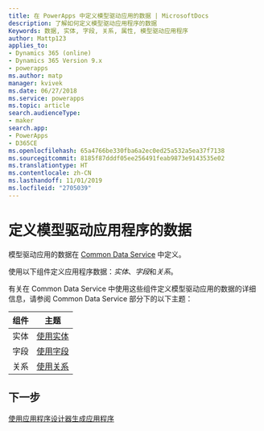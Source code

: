 ```yaml
---
title: 在 PowerApps 中定义模型驱动应用的数据 | MicrosoftDocs
description: 了解如何定义模型驱动应用程序的数据
Keywords: 数据, 实体, 字段, 关系, 属性, 模型驱动应用程序
author: Mattp123
applies_to:
- Dynamics 365 (online)
- Dynamics 365 Version 9.x
- powerapps
ms.author: matp
manager: kvivek
ms.date: 06/27/2018
ms.service: powerapps
ms.topic: article
search.audienceType:
- maker
search.app:
- PowerApps
- D365CE
ms.openlocfilehash: 65a4766be330fba6a2ec0ed25a532a5ea37f7138
ms.sourcegitcommit: 8185f87dddf05ee256491feab9873e9143535e02
ms.translationtype: HT
ms.contentlocale: zh-CN
ms.lasthandoff: 11/01/2019
ms.locfileid: "2705039"
---
```

# <a name="define-data-for-your-model-driven-app"></a>定义模型驱动应用程序的数据

模型驱动应用的数据在 [Common Data Service](../common-data-service/data-platform-intro.md) 中定义。 

使用以下组件定义应用程序数据：*实体*、*字段*和*关系*。

有关在 Common Data Service 中使用这些组件定义模型驱动应用的数据的详细信息，请参阅  Common Data Service 部分下的以下主题：

|组件 |主题|
|-----|----|
|实体| [使用实体](../common-data-service/entity-overview.md)|
|字段| [使用字段](../common-data-service/fields-overview.md)|
|关系| [使用关系](../common-data-service/relationships-overview.md)|

## <a name="next-step"></a>下一步

[使用应用程序设计器生成应用程序](design-custom-business-apps-using-app-designer.md)

